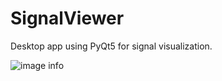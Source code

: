 # SignalViewer
Desktop app using PyQt5 for signal visualization.

![image info](./screenshots/*.png)
